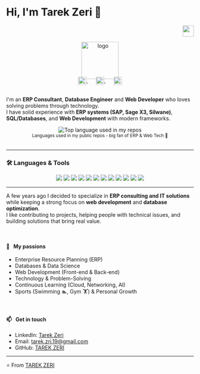 # Hi, I'm Tarek Zeri 👋

<div align="right">
  <a href="mailto:tarek.ziri.19@gmail.com">
    <img src="https://github.com/ziritarek19-hue/blob/master/gifs/Hi.gif" width="30"></h2>
  </a>
</div>

<p align="center">
  <a href="#">
    <img width="100" src="blob:https://mega.nz/83cfb850-2c0e-4cd8-82c8-17066fe837c0" alt="logo" />
  </a>
</p>

<p align="center" style="margin: -20px 0 30px">
   <a href="https://www.linkedin.com/in/tarek-ziri" target="_blank" style='margin-right:10px'>
    <img align="center" src="https://cdn.jsdelivr.net/npm/simple-icons@3.0.1/icons/linkedin.svg" alt="linkedin" height="22px" width="22px" />
  </a>
  &nbsp;&nbsp;
  <a href="https://github.com/ziritarek19-hue" target="_blank" style='margin-right:10px'>
    <img align="center" src="https://cdn.jsdelivr.net/npm/simple-icons@3.0.1/icons/github.svg" alt="github" height="22px" width="22px" />
  </a>
  &nbsp;&nbsp;
  <a href="mailto:tarek.ziri.19@gmail.com" target="_blank">
    <img align="center" src="https://cdn.jsdelivr.net/npm/simple-icons@3.0.1/icons/protonmail.svg" alt="email" height="22px" width="22px" />
  </a>
</p>

I'm an **ERP Consultant**, **Database Engineer** and **Web Developer** who loves solving problems through technology.  
I have solid experience with **ERP systems (SAP, Sage X3, Silwane)**, **SQL/Databases**, and **Web Development** with modern frameworks.

<div align="center">
  <img src="https://github-readme-stats.vercel.app/api/top-langs/?username=ziritarek19-hue&layout=compact&hide_title=1&card_width=300" alt="Top language used in my repos" />
  <br />
  <small>Languages used in my public repos - big fan of ERP & Web Tech 🚀</small>
  <br />
  <br />
</div>

---

### 🛠️ Languages & Tools

<p align="center">
  <img src="https://img.shields.io/badge/HTML5-E34F26?style=flat&logo=html5&logoColor=white" />
  <img src="https://img.shields.io/badge/CSS3-1572B6?style=flat&logo=css3&logoColor=white" />
  <img src="https://img.shields.io/badge/JavaScript-F7DF1E?style=flat&logo=javascript&logoColor=black" />
  <img src="https://img.shields.io/badge/PHP-777BB4?style=flat&logo=php&logoColor=white" />
  <img src="https://img.shields.io/badge/SQL-336791?style=flat&logo=postgresql&logoColor=white" />
  <img src="https://img.shields.io/badge/MySQL-4479A1?style=flat&logo=mysql&logoColor=white" />
  <img src="https://img.shields.io/badge/Python-3776AB?style=flat&logo=python&logoColor=white" />
  <img src="https://img.shields.io/badge/C++-00599C?style=flat&logo=cplusplus&logoColor=white" />
  <img src="https://img.shields.io/badge/ERP-SAP-blue?style=flat&logo=sap&logoColor=white" />
  <img src="https://img.shields.io/badge/ERP-Sage-green?style=flat&logo=sap&logoColor=white" />
  <img src="https://img.shields.io/badge/Node.js-43853D?style=flat&logo=node.js&logoColor=white" />
  <img src="https://img.shields.io/badge/Git-F05032?style=flat&logo=git&logoColor=white" />
</p>

---

A few years ago I decided to specialize in **ERP consulting and IT solutions** while keeping a strong focus on **web development** and **database optimization**.  
I like contributing to projects, helping people with technical issues, and building solutions that bring real value.  

<br />

#### 🧡 &nbsp;&nbsp;My passions

* Enterprise Resource Planning (ERP)
* Databases & Data Science
* Web Development (Front-end & Back-end)
* Technology & Problem-Solving
* Continuous Learning (Cloud, Networking, AI)
* Sports (Swimming 🏊, Gym 🏋️) & Personal Growth

<br />

#### 📫 &nbsp;&nbsp;Get in touch  

- LinkedIn: [Tarek Zeri](https://www.linkedin.com/in/tarek-ziri)  
- Email: [tarek.zri.19@gmail.com](mailto:tarek.zri.19@gmail.com)  
- GitHub: [TAREK ZERI](https://github.com/ziritarek19-hue)  

---
⭐️ From [TAREK ZERI](https://github.com/ziritarek19-hue)
